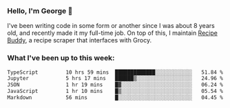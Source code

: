 ### Hello, I'm George 👋

I've been writing code in some form or another since I was about 8 years old, and recently made it my full-time job. On top of this, I maintain [Recipe Buddy](https://github.com/georgegebbett/recipe-buddy), a recipe scraper that interfaces with Grocy.  

<!--
**georgegebbett/georgegebbett** is a ✨ _special_ ✨ repository because its `README.md` (this file) appears on your GitHub profile.

Here are some ideas to get you started:

- 🔭 I’m currently working on ...
- 🌱 I’m currently learning ...
- 👯 I’m looking to collaborate on ...
- 🤔 I’m looking for help with ...
- 💬 Ask me about ...
- 📫 How to reach me: ...
- 😄 Pronouns: ...
- ⚡ Fun fact: ...
-->

### What I've been up to this week:
<!--START_SECTION:waka-->

```txt
TypeScript         10 hrs 59 mins  █████████████░░░░░░░░░░░░   51.84 %
Jupyter            5 hrs 17 mins   ██████▒░░░░░░░░░░░░░░░░░░   24.96 %
JSON               1 hr 19 mins    █▓░░░░░░░░░░░░░░░░░░░░░░░   06.24 %
JavaScript         1 hr 10 mins    █▒░░░░░░░░░░░░░░░░░░░░░░░   05.54 %
Markdown           56 mins         █░░░░░░░░░░░░░░░░░░░░░░░░   04.45 %
```

<!--END_SECTION:waka-->
